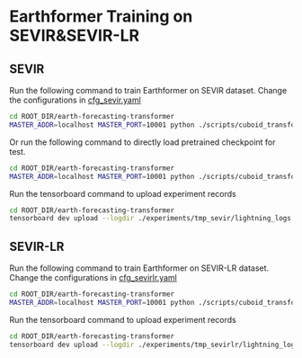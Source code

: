 # Earthformer Training on SEVIR&SEVIR-LR
## SEVIR
Run the following command to train Earthformer on SEVIR dataset. 
Change the configurations in [cfg_sevir.yaml](./cfg_sevir.yaml)
```bash
cd ROOT_DIR/earth-forecasting-transformer
MASTER_ADDR=localhost MASTER_PORT=10001 python ./scripts/cuboid_transformer/sevir/train_cuboid_sevir.py --gpus 2 --cfg ./scripts/cuboid_transformer/sevir/cfg_sevir.yaml --ckpt_name last.ckpt --save tmp_sevir
```
Or run the following command to directly load pretrained checkpoint for test.
```bash
cd ROOT_DIR/earth-forecasting-transformer
MASTER_ADDR=localhost MASTER_PORT=10001 python ./scripts/cuboid_transformer/sevir/train_cuboid_sevir.py --gpus 2 --pretrained --save tmp_sevir
```
Run the tensorboard command to upload experiment records
```bash
cd ROOT_DIR/earth-forecasting-transformer
tensorboard dev upload --logdir ./experiments/tmp_sevir/lightning_logs --name 'tmp_sevir'
```
## SEVIR-LR
Run the following command to train Earthformer on SEVIR-LR dataset. 
Change the configurations in [cfg_sevirlr.yaml](./cfg_sevirlr.yaml)
```bash
cd ROOT_DIR/earth-forecasting-transformer
MASTER_ADDR=localhost MASTER_PORT=10001 python ./scripts/cuboid_transformer/sevir/train_cuboid_sevir.py --gpus 2 --cfg ./scripts/cuboid_transformer/sevir/cfg_sevirlr.yaml --ckpt_name last.ckpt --save tmp_sevirlr
```
Run the tensorboard command to upload experiment records
```bash
cd ROOT_DIR/earth-forecasting-transformer
tensorboard dev upload --logdir ./experiments/tmp_sevirlr/lightning_logs --name 'tmp_sevirlr'
```
